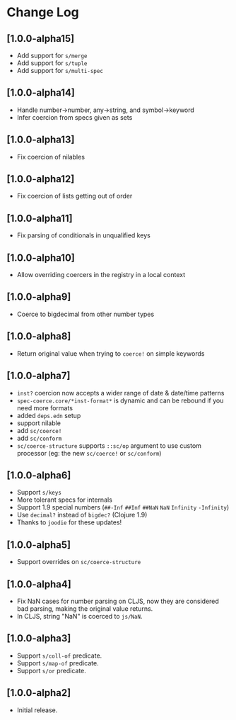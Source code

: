 # Change Log

## [1.0.0-alpha15]
- Add support for `s/merge`
- Add support for `s/tuple`
- Add support for `s/multi-spec`

## [1.0.0-alpha14]
- Handle number->number, any->string, and symbol->keyword
- Infer coercion from specs given as sets

## [1.0.0-alpha13]
- Fix coercion of nilables

## [1.0.0-alpha12]
- Fix coercion of lists getting out of order

## [1.0.0-alpha11]
- Fix parsing of conditionals in unqualified keys

## [1.0.0-alpha10]
- Allow overriding coercers in the registry in a local context

## [1.0.0-alpha9]
- Coerce to bigdecimal from other number types

## [1.0.0-alpha8]
- Return original value when trying to `coerce!` on simple keywords

## [1.0.0-alpha7]
- `inst?` coercion now accepts a wider range of date & date/time patterns
- `spec-coerce.core/*inst-format*` is dynamic and can be rebound if you need more formats
- added `deps.edn` setup
- support nilable
- add `sc/coerce!`
- add `sc/conform`
- `sc/coerce-structure` supports `::sc/op` argument to use custom processor (eg: the new `sc/coerce!` or `sc/conform`)

## [1.0.0-alpha6]
- Support `s/keys`
- More tolerant specs for internals
- Support 1.9 special numbers (`##-Inf` `##Inf` `##NaN` `NaN` `Infinity` `-Infinity`)
- Use `decimal?` instead of `bigdec?` (Clojure 1.9)
- Thanks to `joodie` for these updates!

## [1.0.0-alpha5]
- Support overrides on `sc/coerce-structure`

## [1.0.0-alpha4]

- Fix NaN cases for number parsing on CLJS, now they are considered bad parsing, making the original value returns.
- In CLJS, string "NaN" is coerced to `js/NaN`.

## [1.0.0-alpha3]

- Support `s/coll-of` predicate.
- Support `s/map-of` predicate.
- Support `s/or` predicate.

## [1.0.0-alpha2]

- Initial release.

